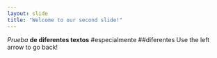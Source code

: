```yaml
---
layout: slide
title: "Welcome to our second slide!"
---
```

*Prueba* **de diferentes textos** #especialmente ##diferentes
Use the left arrow to go back!
